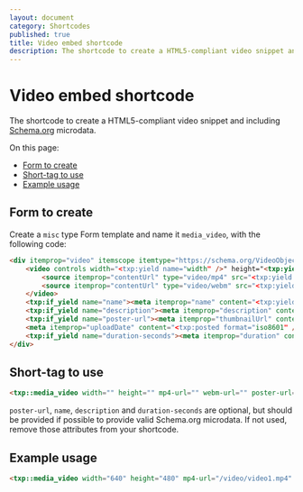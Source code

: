 ```yaml
---
layout: document
category: Shortcodes
published: true
title: Video embed shortcode
description: The shortcode to create a HTML5-compliant video snippet and including Schema.org microdata.
---
```


# Video embed shortcode

The shortcode to create a HTML5-compliant video snippet and including [Schema.org](https://schema.org) microdata.

On this page:

* [Form to create](#form-to-create)
* [Short-tag to use](#short-tag-to-use)
* [Example usage](#example-usage)

## Form to create

Create a `misc` type Form template and name it `media_video`, with the following code:

~~~ html
<div itemprop="video" itemscope itemtype="https://schema.org/VideoObject">
    <video controls width="<txp:yield name="width" />" height="<txp:yield name="height" />"<txp:if_yield name="poster-url"> poster="<txp:yield name="poster-url" />"</txp:if_yield>>
        <source itemprop="contentUrl" type="video/mp4" src="<txp:yield name="mp4-url" />">
        <source itemprop="contentUrl" type="video/webm" src="<txp:yield name="webm-url" />">
    </video>
    <txp:if_yield name="name"><meta itemprop="name" content="<txp:yield name="name" />"></txp:if_yield>
    <txp:if_yield name="description"><meta itemprop="description" content="<txp:yield name="description" />"></txp:if_yield>
    <txp:if_yield name="poster-url"><meta itemprop="thumbnailUrl" content="<txp:yield name="poster-url" />"></txp:if_yield>
    <meta itemprop="uploadDate" content="<txp:posted format="iso8601" />">
    <txp:if_yield name="duration-seconds"><meta itemprop="duration" content="T<txp:yield name="duration-seconds" />S"></txp:if_yield>
</div>
~~~

## Short-tag to use

~~~ html
<txp::media_video width="" height="" mp4-url="" webm-url="" poster-url="" name="" description="" duration-seconds=""/>
~~~

`poster-url`, `name`, `description` and `duration-seconds` are optional, but should be provided if possible to provide valid Schema.org microdata. If not used, remove those attributes from your shortcode.

## Example usage

~~~ html
<txp::media_video width="640" height="480" mp4-url="/video/video1.mp4" webm-url="/video/video1.webm" poster-url="/video/video1-poster.png" name="Cat video" description="My great video of cats." duration-seconds="20" />
~~~
